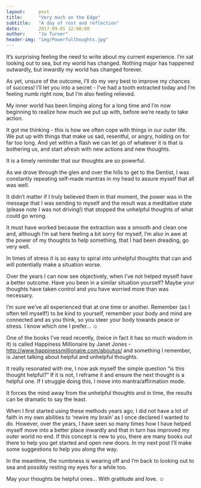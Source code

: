 ```yaml
---
layout:     post
title:      "Very much on the Edge"
subtitle:   "A day of rest and reflection"
date:       2017-09-01 12:00:00
author:     "Jo Turner"
header-img: "img/Powerfulthoughts.jpg"
---
```

It’s surprising feeling the need to write about my current experience. I’m sat looking out to sea, but my world has changed. Nothing major has happened outwardly, but inwardly my world has changed forever. 

As yet, unsure of the outcome, I’ll do my very best to improve my chances of success! I’ll let you into a secret - I’ve had a tooth extracted today and I’m feeling numb right now, but I’m also feeling relieved. 

My inner world has been limping along for a long time and I’m now beginning to realize how much we put up with, before we’re ready to take action.

It got me thinking - this is how we often cope with things in our outer life.  We put up with things that make us sad, resentful, or angry, holding on for far too long. And yet within a flash we can let go of whatever it is that is bothering us, and start afresh with new actions and new thoughts. 

It is a timely reminder that our thoughts are so powerful. 

As we drove through the glen and over the hills to get to the Dentist, I was constantly repeating self-made mantras in my head to assure myself that all was well. 

It didn’t matter if I truly believed them in that moment, the power was in the message that I was sending to myself and the result was a meditative state (please note I was not driving!) that stopped the unhelpful thoughts of what could go wrong.

It must have worked because the extraction was a smooth and clean one and, although I’m sat here feeling a bit sorry for myself, I’m also in awe at the power of my thoughts to help something, that I had been dreading, go very well.

In times of stress it is so easy to spiral into unhelpful thoughts that can and will potentially make a situation worse. 

Over the years I can now see objectively, when I’ve not helped myself have a better outcome. Have you been in a similar situation yourself? Maybe your thoughts have taken control and you have worried more than was necessary. 

I’m sure we’ve all experienced that at one time or another. Remember (as I often tell myself!) to be kind to yourself, remember your body and mind are connected and as you think, so you steer your body towards peace or stress. I know which one I prefer… ☺

One of the books I’ve read recently, (twice in fact it has so much wisdom in it) is called Happiness Millionaire by Janet Jones - http://www.happinessmillionaire.com/aboutus/ and something I remember, is Janet talking about helpful and unhelpful thoughts.

It really resonated with me, I now ask myself the simple question “is this thought helpful?” If it is not, I reframe it and ensure the next thought is a helpful one. If I struggle doing this, I move into mantra/affirmation mode. 

It forces the mind away from the unhelpful thoughts and in time, the results can be dramatic to say the least. 

When I first started using these methods years ago, I did not have a lot of faith in my own abilities to ‘rewire my brain’ as I once declared I wanted to do.  However, over the years, I have seen so many times how I have helped myself move into a better place inwardly and that in turn has improved my outer world no end.
If this concept is new to you, there are many books out there to help you get started and open new doors. In my next post I’ll make some suggestions to help you along the way. 

In the meantime, the numbness is wearing off and I’m back to looking out to sea and possibly resting my eyes for a while too. 

May your thoughts be helpful ones… With gratitude and love. ☺
